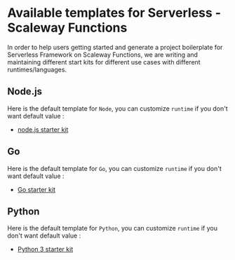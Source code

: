 # Available templates for Serverless - Scaleway Functions

In order to help users getting started and generate a project boilerplate for Serverless Framework on Scaleway Functions, we are writing and maintaining different start kits for different use cases with different runtimes/languages.

## Node.js

Here is the default template for `Node`, you can customize `runtime` if you don't want default value :

- [node.js starter kit](../examples/nodejs)

## Go

Here is the default template for `Go`, you can customize `runtime` if you don't want default value :

- [Go starter kit](../examples/go)

## Python

Here is the default template for `Python`, you can customize `runtime` if you don't want default value :

- [Python 3 starter kit](../examples/python3)
